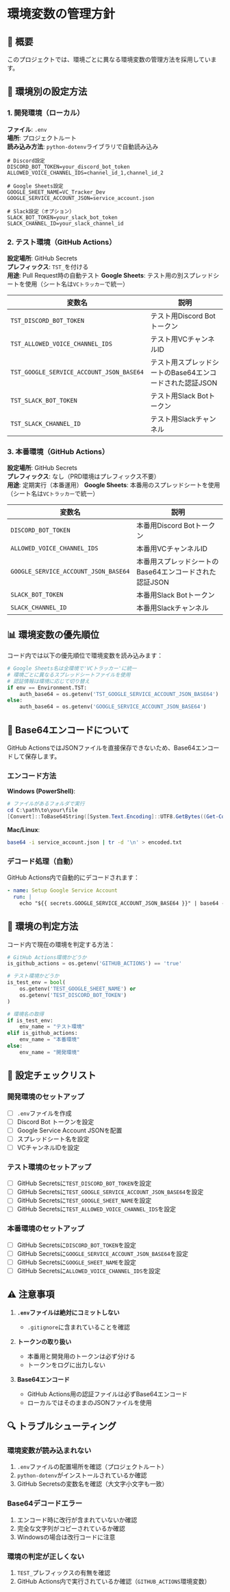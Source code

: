 # 環境変数の管理方針

## 📌 概要

このプロジェクトでは、環境ごとに異なる環境変数の管理方法を採用しています。

## 🔧 環境別の設定方法

### 1. 開発環境（ローカル）

**ファイル**: `.env`  
**場所**: プロジェクトルート  
**読み込み方法**: `python-dotenv`ライブラリで自動読み込み

```env
# Discord設定
DISCORD_BOT_TOKEN=your_discord_bot_token
ALLOWED_VOICE_CHANNEL_IDS=channel_id_1,channel_id_2

# Google Sheets設定
GOOGLE_SHEET_NAME=VC_Tracker_Dev
GOOGLE_SERVICE_ACCOUNT_JSON=service_account.json

# Slack設定（オプション）
SLACK_BOT_TOKEN=your_slack_bot_token
SLACK_CHANNEL_ID=your_slack_channel_id
```

### 2. テスト環境（GitHub Actions）

**設定場所**: GitHub Secrets  
**プレフィックス**: `TST_`を付ける  
**用途**: Pull Request時の自動テスト
**Google Sheets**: テスト用の別スプレッドシートを使用（シート名は`VCトラッカー`で統一）

| 変数名 | 説明 |
|--------|------|
| `TST_DISCORD_BOT_TOKEN` | テスト用Discord Botトークン |
| `TST_ALLOWED_VOICE_CHANNEL_IDS` | テスト用VCチャンネルID |
| `TST_GOOGLE_SERVICE_ACCOUNT_JSON_BASE64` | テスト用スプレッドシートのBase64エンコードされた認証JSON |
| `TST_SLACK_BOT_TOKEN` | テスト用Slack Botトークン |
| `TST_SLACK_CHANNEL_ID` | テスト用Slackチャンネル |

### 3. 本番環境（GitHub Actions）

**設定場所**: GitHub Secrets  
**プレフィックス**: なし（PRD環境はプレフィックス不要）  
**用途**: 定期実行（本番運用）
**Google Sheets**: 本番用のスプレッドシートを使用（シート名は`VCトラッカー`で統一）

| 変数名 | 説明 |
|--------|------|
| `DISCORD_BOT_TOKEN` | 本番用Discord Botトークン |
| `ALLOWED_VOICE_CHANNEL_IDS` | 本番用VCチャンネルID |
| `GOOGLE_SERVICE_ACCOUNT_JSON_BASE64` | 本番用スプレッドシートのBase64エンコードされた認証JSON |
| `SLACK_BOT_TOKEN` | 本番用Slack Botトークン |
| `SLACK_CHANNEL_ID` | 本番用Slackチャンネル |

## 📊 環境変数の優先順位

コード内では以下の優先順位で環境変数を読み込みます：

```python
# Google Sheets名は全環境で'VCトラッカー'に統一
# 環境ごとに異なるスプレッドシートファイルを使用
# 認証情報は環境に応じて切り替え
if env == Environment.TST:
    auth_base64 = os.getenv('TST_GOOGLE_SERVICE_ACCOUNT_JSON_BASE64')
else:
    auth_base64 = os.getenv('GOOGLE_SERVICE_ACCOUNT_JSON_BASE64')
```

## 🔐 Base64エンコードについて

GitHub ActionsではJSONファイルを直接保存できないため、Base64エンコードして保存します。

### エンコード方法

**Windows (PowerShell)**:
```powershell
# ファイルがあるフォルダで実行
cd C:\path\to\your\file
[Convert]::ToBase64String([System.Text.Encoding]::UTF8.GetBytes((Get-Content -Path "service_account.json" -Raw))) | Out-File "encoded.txt"
```

**Mac/Linux**:
```bash
base64 -i service_account.json | tr -d '\n' > encoded.txt
```

### デコード処理（自動）

GitHub Actions内で自動的にデコードされます：
```yaml
- name: Setup Google Service Account
  run: |
    echo "${{ secrets.GOOGLE_SERVICE_ACCOUNT_JSON_BASE64 }}" | base64 -d > service_account.json
```

## 🚀 環境の判定方法

コード内で現在の環境を判定する方法：

```python
# GitHub Actions環境かどうか
is_github_actions = os.getenv('GITHUB_ACTIONS') == 'true'

# テスト環境かどうか
is_test_env = bool(
    os.getenv('TEST_GOOGLE_SHEET_NAME') or 
    os.getenv('TEST_DISCORD_BOT_TOKEN')
)

# 環境名の取得
if is_test_env:
    env_name = "テスト環境"
elif is_github_actions:
    env_name = "本番環境"
else:
    env_name = "開発環境"
```

## 📝 設定チェックリスト

### 開発環境のセットアップ
- [ ] `.env`ファイルを作成
- [ ] Discord Bot トークンを設定
- [ ] Google Service Account JSONを配置
- [ ] スプレッドシート名を設定
- [ ] VCチャンネルIDを設定

### テスト環境のセットアップ
- [ ] GitHub Secretsに`TEST_DISCORD_BOT_TOKEN`を設定
- [ ] GitHub Secretsに`TEST_GOOGLE_SERVICE_ACCOUNT_JSON_BASE64`を設定
- [ ] GitHub Secretsに`TEST_GOOGLE_SHEET_NAME`を設定
- [ ] GitHub Secretsに`TEST_ALLOWED_VOICE_CHANNEL_IDS`を設定

### 本番環境のセットアップ
- [ ] GitHub Secretsに`DISCORD_BOT_TOKEN`を設定
- [ ] GitHub Secretsに`GOOGLE_SERVICE_ACCOUNT_JSON_BASE64`を設定
- [ ] GitHub Secretsに`GOOGLE_SHEET_NAME`を設定
- [ ] GitHub Secretsに`ALLOWED_VOICE_CHANNEL_IDS`を設定

## ⚠️ 注意事項

1. **`.env`ファイルは絶対にコミットしない**
   - `.gitignore`に含まれていることを確認

2. **トークンの取り扱い**
   - 本番用と開発用のトークンは必ず分ける
   - トークンをログに出力しない

3. **Base64エンコード**
   - GitHub Actions用の認証ファイルは必ずBase64エンコード
   - ローカルではそのままのJSONファイルを使用

## 🔍 トラブルシューティング

### 環境変数が読み込まれない
1. `.env`ファイルの配置場所を確認（プロジェクトルート）
2. `python-dotenv`がインストールされているか確認
3. GitHub Secretsの変数名を確認（大文字小文字も一致）

### Base64デコードエラー
1. エンコード時に改行が含まれていないか確認
2. 完全な文字列がコピーされているか確認
3. Windowsの場合は改行コードに注意

### 環境の判定が正しくない
1. `TEST_`プレフィックスの有無を確認
2. GitHub Actions内で実行されているか確認（`GITHUB_ACTIONS`環境変数）
